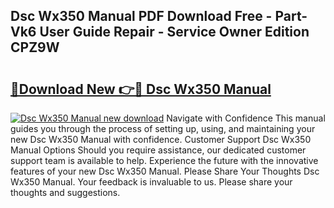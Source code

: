 ## Dsc Wx350 Manual PDF Download Free - Part-Vk6 User Guide Repair - Service Owner Edition CPZ9W

# <h2><a href="http://cf27590.oget.top/?id=Dsc+Wx350+Manual">🔗Download New 👉🔴 Dsc Wx350 Manual</a></h2>

[![Dsc Wx350 Manual new download](https://i.imgur.com/5g1atiW.png)](http://cf27590.oget.top/?id=Dsc+Wx350+Manual)
Navigate with Confidence This manual guides you through the process of setting up, using, and maintaining your new Dsc Wx350 Manual with confidence. Customer Support Dsc Wx350 Manual Options Should you require assistance, our dedicated customer support team is available to help. Experience the future with the innovative features of your new Dsc Wx350 Manual. Please Share Your Thoughts Dsc Wx350 Manual. Your feedback is invaluable to us. Please share your thoughts and suggestions.
